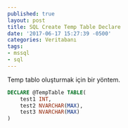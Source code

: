 ```yaml
---
published: true
layout: post
title: SQL Create Temp Table Declare
date: '2017-06-17 15:27:39 -0500'
categories: Veritabanı
tags:
- mssql
- sql
---
```

Temp tablo oluşturmak için bir yöntem.
<!--more-->
```sql
DECLARE @TempTable TABLE(
    test1 INT,
    test2 NVARCHAR(MAX),
    test3 NVARCHAR(MAX)
)
```